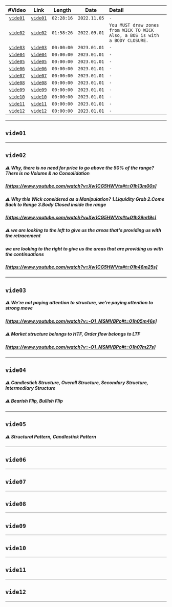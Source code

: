 | #Video | Link | Length | Date | Detail | 
| :---: | :---: | :---: | :---: | :--- |
| [`vide01`](#vide01) | [`vide01`](https://www.youtube.com/watch?v=y4rE-jVqrRY) | `02:28:16` | `2022.11.05` | `-` |
| [`vide02`](#vide02) | [`vide02`](https://www.youtube.com/watch?v=Xw1CG5HWVts) | `01:58:26` | `2022.09.01` | `You MUST draw zones from WICK TO WICK` <br/> `Also, a BOS is with a BODY CLOSURE. ` |
| [`vide03`](#vide03) | [`vide03`](https://www.youtube.com/watch?v=-O1_MSMVBPc) | `00:00:00` | `2023.01.01` | `-` |
| [`vide04`](#vide04) | [`vide04`](https://www.youtube.com/watch?v=1Vug-H3r88c) | `00:00:00` | `2023.01.01` | `-` |
| [`vide05`](#vide05) | [`vide05`](https://www.youtube.com/watch?v=x4X7srbXf1k) | `00:00:00` | `2023.01.01` | `-` |
| [`vide06`](#vide06) | [`vide06`](https://www.youtube.com/watch?v=Du5ywps8cyI) | `00:00:00` | `2023.01.01` | `-` |
| [`vide07`](#vide07) | [`vide07`](https://www.youtube.com/watch?v=NL5DO8mJPsc) | `00:00:00` | `2023.01.01` | `-` |
| [`vide08`](#vide08) | [`vide08`](https://www.youtube.com/watch?v=VV0teyLZWi0) | `00:00:00` | `2023.01.01` | `-` |
| [`vide09`](#vide09) | [`vide09`](https://www.youtube.com/watch?v=hqX91iZo5_g) | `00:00:00` | `2023.01.01` | `-` |
| [`vide10`](#vide10) | [`vide10`](https://www.youtube.com/watch?v=RoLhvoEPXsQ) | `00:00:00` | `2023.01.01` | `-` |
| [`vide11`](#vide11) | [`vide11`](https://www.youtube.com/watch?v=ntyP_urAuZM) | `00:00:00` | `2023.01.01` | `-` |
| [`vide12`](#vide12) | [`vide12`](https://www.youtube.com/watch?v=BGV57yOxkig) | `00:00:00` | `2023.01.01` | `-` |

___  
## `vide01`
___  
## `vide02`
##### ⚠️ Why, there is no need for price to go above the 50% of the range?  There is no Volume & no Consolidation
##### [https://www.youtube.com/watch?v=Xw1CG5HWVts#t=01h13m00s]  

##### ⚠️ Why this Wick considered as a *Manipulation*? 1.Liquidity Grab 2.Come Back to Range 3.Body Closed inside the range
##### [https://www.youtube.com/watch?v=Xw1CG5HWVts#t=01h29m19s]  
##### ⚠️ we are looking to the left to give us the areas that's providing us with the retracement
#####    we are looking to the right to give us the areas that are providing us with the continuations
##### [https://www.youtube.com/watch?v=Xw1CG5HWVts#t=01h46m25s]  
___  
## `vide03`
##### ⚠️ We're not paying attention to *structure*,  we're paying attention to *strong move*
##### [https://www.youtube.com/watch?v=-O1_MSMVBPc#t=01h05m46s]  
##### ⚠️ Market structure belongs to HTF, Order flow belongs to LTF
##### [https://www.youtube.com/watch?v=-O1_MSMVBPc#t=01h07m27s]  
___  
## `vide04`  
##### ⚠️ Candlestick Structure, Overall Structure, Secondary Structure, Intermediary Structure
##### ⚠️ Bearish Flip, Bullish Flip
___  
## `vide05`  
##### ⚠️ Structural Pattern, Candlestick Pattern
___  
## `vide06`  
___  
## `vide07`  
___  
## `vide08`  
___  
## `vide09`  
___  
## `vide10`  
___  
## `vide11`  
___  
## `vide12`  
___  

